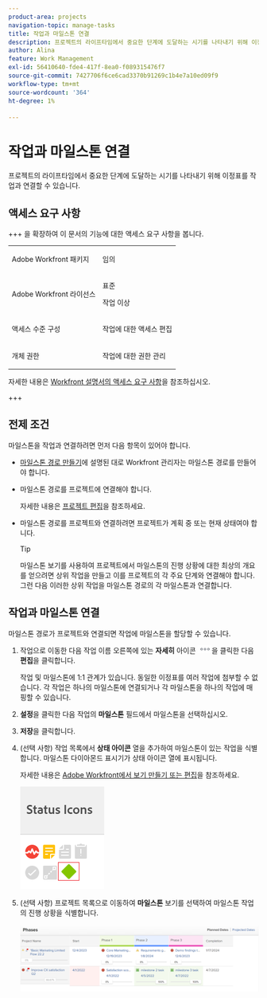 ```yaml
---
product-area: projects
navigation-topic: manage-tasks
title: 작업과 마일스톤 연결
description: 프로젝트의 라이프타임에서 중요한 단계에 도달하는 시기를 나타내기 위해 이정표를 작업과 연결할 수 있습니다. 마일스톤을 프로젝트의 작업과 연결하려면 먼저 마일스톤 경로를 프로젝트와 연결해야 합니다.
author: Alina
feature: Work Management
exl-id: 56410640-fde4-417f-8ea0-f089315476f7
source-git-commit: 7427706f6ce6cad3370b91269c1b4e7a10ed09f9
workflow-type: tm+mt
source-wordcount: '364'
ht-degree: 1%

---
```


# 작업과 마일스톤 연결

<!--Audited: 01/2024-->

프로젝트의 라이프타임에서 중요한 단계에 도달하는 시기를 나타내기 위해 이정표를 작업과 연결할 수 있습니다.

## 액세스 요구 사항

+++ 을 확장하여 이 문서의 기능에 대한 액세스 요구 사항을 봅니다.

<table style="table-layout:auto"> 
 <col> 
 <col> 
 <tbody> 
  <tr> 
   <td role="rowheader">Adobe Workfront 패키지</td> 
   <td> <p>임의</p> </td> 
  </tr> 
  <tr> 
   <td role="rowheader">Adobe Workfront 라이선스</td> 
   <td> <p>표준</p> 
   <p>작업 이상</p> 
   </td> 
  </tr> 
  <tr> 
   <td role="rowheader">액세스 수준 구성</td> 
   <td> <p>작업에 대한 액세스 편집</p></td> 
  </tr> 
  <tr> 
   <td role="rowheader">개체 권한</td> 
   <td> <p>작업에 대한 권한 관리</p></td> 
  </tr> 
 </tbody> 
</table>

자세한 내용은 [Workfront 설명서의 액세스 요구 사항](/help/quicksilver/administration-and-setup/add-users/access-levels-and-object-permissions/access-level-requirements-in-documentation.md)을 참조하십시오.

+++

<!--Old:

<table style="table-layout:auto"> 
 <col> 
 <col> 
 <tbody> 
  <tr> 
   <td role="rowheader">Adobe Workfront plan*</td> 
   <td> <p>Any</p> </td> 
  </tr> 
  <tr> 
   <td role="rowheader">Adobe Workfront license*</td> 
   <td> <p>New license: Standard</p> 
   <p>Current license: Work or higher</p> 
   </td> 
  </tr> 
  <tr> 
   <td role="rowheader">Access level configurations*</td> 
   <td> <p>Edit access to Tasks</p> <p><b>NOTE</b>
   
   If you don't have access, ask your Workfront administrator if they set additional restrictions in your access level. For information on how a Workfront administrator can modify your access level, see <a href="../../../administration-and-setup/add-users/configure-and-grant-access/create-modify-access-levels.md" class="MCXref xref">Create or modify custom access levels</a>.</p> </td> 
  </tr> 
  <tr> 
   <td role="rowheader">Object permissions</td> 
   <td> <p>Manage permissions to the task</p> <p>For information on requesting additional access, see <a href="../../../workfront-basics/grant-and-request-access-to-objects/request-access.md" class="MCXref xref">Request access to objects </a>.</p> </td> 
  </tr> 
 </tbody> 
</table>-->

## 전제 조건

마일스톤을 작업과 연결하려면 먼저 다음 항목이 있어야 합니다.

* [마일스톤 경로 만들기](../../../administration-and-setup/customize-workfront/configure-approval-milestone-processes/create-milestone-path.md)에 설명된 대로 Workfront 관리자는 마일스톤 경로를 만들어야 합니다.

* 마일스톤 경로를 프로젝트에 연결해야 합니다.

  자세한 내용은 [프로젝트 편집](/help/quicksilver/manage-work/projects/manage-projects/edit-projects.md)을 참조하세요.

* 마일스톤 경로를 프로젝트와 연결하려면 프로젝트가 계획 중 또는 현재 상태여야 합니다.

  >[!TIP]
  >
  >마일스톤 보기를 사용하여 프로젝트에서 마일스톤의 진행 상황에 대한 최상의 개요를 얻으려면 상위 작업을 만들고 이를 프로젝트의 각 주요 단계와 연결해야 합니다. 그런 다음 이러한 상위 작업을 마일스톤 경로의 각 마일스톤과 연결합니다.

## 작업과 마일스톤 연결

마일스톤 경로가 프로젝트와 연결되면 작업에 마일스톤을 할당할 수 있습니다.

1. 작업으로 이동한 다음 작업 이름 오른쪽에 있는 **자세히** 아이콘 ![](assets/more-icon.png)을 클릭한 다음 **편집**&#x200B;을 클릭합니다.

   작업 및 마일스톤에 1:1 관계가 있습니다. 동일한 이정표를 여러 작업에 첨부할 수 없습니다. 각 작업은 하나의 마일스톤에 연결되거나 각 마일스톤을 하나의 작업에 매핑할 수 있습니다.

1. **설정**&#x200B;을 클릭한 다음 작업의 **마일스톤** 필드에서 마일스톤을 선택하십시오.
1. **저장**&#x200B;을 클릭합니다.
1. (선택 사항) 작업 목록에서 **상태 아이콘** 열을 추가하여 마일스톤이 있는 작업을 식별합니다. 마일스톤 다이아몬드 표시기가 상태 아이콘 열에 표시됩니다.

   자세한 내용은 [Adobe Workfront에서 보기 만들기 또는 편집](/help/quicksilver/reports-and-dashboards/reports/reporting-elements/create-edit-views.md)을 참조하세요.

   ![](assets/amwt3.png)

1. (선택 사항) 프로젝트 목록으로 이동하여 **마일스톤** 보기를 선택하여 마일스톤 작업의 진행 상황을 식별합니다.

   ![](assets/milestone-view-project-list.png)
